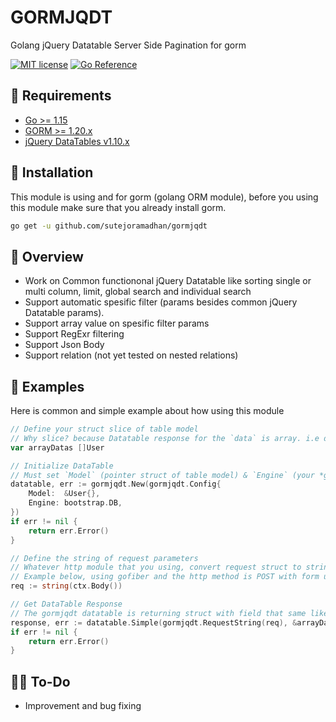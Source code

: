 # GORMJQDT
Golang jQuery Datatable Server Side Pagination for gorm

[![MIT license](https://img.shields.io/badge/license-MIT-brightgreen.svg)](https://opensource.org/licenses/MIT)
[![Go Reference](https://pkg.go.dev/badge/github.com/sutejoramadhan/gormjqdt.svg)](https://pkg.go.dev/github.com/sutejoramadhan/gormjqdt#section-documentation)

## 📖 Requirements
- [Go >= 1.15](https://golang.org/)
- [GORM >= 1.20.x](https://gorm.io/)
- [jQuery DataTables v1.10.x](http://datatables.net/)

## 🚀 Installation
This module is using and for gorm (golang ORM module), before you using this module make sure that you already install gorm.

```bash
go get -u github.com/sutejoramadhan/gormjqdt
```

## 👀 Overview
- Work on Common functiononal jQuery Datatable like sorting single or multi column, limit, global search and individual search
- Support automatic spesific filter (params besides common jQuery Datatable params).
- Support array value on spesific filter params
- Support RegExr filtering
- Support Json Body
- Support relation (not yet tested on nested relations)

## 🎸 Examples
Here is common and simple example about how using this module
```go
// Define your struct slice of table model
// Why slice? because Datatable response for the `data` is array. i.e data: [{}]
var arrayDatas []User

// Initialize DataTable
// Must set `Model` (pointer struct of table model) & `Engine` (your *gorm.DB context)
datatable, err := gormjqdt.New(gormjqdt.Config{
    Model:  &User{},
    Engine: bootstrap.DB,
})
if err != nil {
    return err.Error()
}

// Define the string of request parameters
// Whatever http module that you using, convert request struct to string
// Example below, using gofiber and the http method is POST with form url encoded body
req := string(ctx.Body())

// Get DataTable Response
// The gormjqdt datatable is returning struct with field that same like jQuery Datatable supported response.
response, err := datatable.Simple(gormjqdt.RequestString(req), &arrayDatas)
if err != nil {
    return err.Error()
}
```

## 👨‍💻 To-Do
- Improvement and bug fixing